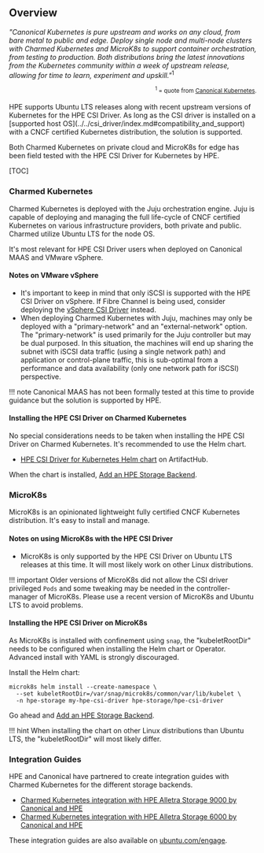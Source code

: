 ## Overview

*"Canonical Kubernetes is pure upstream and works on any cloud, from bare metal to public and edge. Deploy single node and multi-node clusters with Charmed Kubernetes and MicroK8s to support container orchestration, from testing to production. Both distributions bring the latest innovations from the Kubernetes community within a week of upstream release, allowing for time to learn, experiment and upskill."*<sup>1</sup>

<div align="right"><small><sup>1</sup> = quote from <a href="https://ubuntu.com/kubernetes/">Canonical Kubernetes</a>.</small></div>
<br/>
HPE supports Ubuntu LTS releases along with recent upstream versions of Kubernetes for the HPE CSI Driver. As long as the CSI driver is installed on a [supported host OS](../../csi_driver/index.md#compatibility_and_support) with a CNCF certified Kubernetes distribution, the solution is supported.

Both Charmed Kubernetes on private cloud and MicroK8s for edge has been field tested with the HPE CSI Driver for Kubernetes by HPE.

[TOC]

### Charmed Kubernetes

Charmed Kubernetes is deployed with the Juju orchestration engine. Juju is capable of deploying and managing the full life-cycle of CNCF certified Kubernetes on various infrastructure providers, both private and public. Charmed utilize Ubuntu LTS for the node OS.

It's most relevant for HPE CSI Driver users when deployed on Canonical MAAS and VMware vSphere.

#### Notes on VMware vSphere

- It's important to keep in mind that only iSCSI is supported with the HPE CSI Driver on vSphere. If Fibre Channel is being used, consider deploying the [vSphere CSI Driver](../vmware/index.md) instead.
- When deploying Charmed Kubernetes with Juju, machines may only be deployed with a "primary-network" and an "external-network" option. The "primary-network" is used primarily for the Juju controller but may be dual purposed. In this situation, the machines will end up sharing the subnet with iSCSI data traffic (using a single network path) and application or control-plane traffic, this is sub-optimal from a performance and data availability (only one network path for iSCSI) perspective.

!!! note
    Canonical MAAS has not been formally tested at this time to provide guidance but the solution is supported by HPE.

#### Installing the HPE CSI Driver on Charmed Kubernetes

No special considerations needs to be taken when installing the HPE CSI Driver on Charmed Kubernetes. It's recommended to use the Helm chart.

- [HPE CSI Driver for Kubernetes Helm chart](https://artifacthub.io/packages/helm/hpe-storage/hpe-csi-driver) on ArtifactHub.

When the chart is installed, [Add an HPE Storage Backend](../../csi_driver/deployment.md#add_an_hpe_storage_backend).

### MicroK8s

MicroK8s is an opinionated lightweight fully certified CNCF Kubernetes distribution. It's easy to install and manage.

#### Notes on using MicroK8s with the HPE CSI Driver

- MicroK8s is only supported by the HPE CSI Driver on Ubuntu LTS releases at this time. It will most likely work on other Linux distributions.

!!! important
    Older versions of MicroK8s did not allow the CSI driver privileged `Pods` and some tweaking may be needed in the controller-manager of MicroK8s. Please use a recent version of MicroK8s and Ubuntu LTS to avoid problems.

#### Installing the HPE CSI Driver on MicroK8s

As MicroK8s is installed with confinement using `snap`, the "kubeletRootDir" needs to be configured when installing the Helm chart or Operator. Advanced install with YAML is strongly discouraged.

Install the Helm chart:
```text
microk8s helm install --create-namespace \
  --set kubeletRootDir=/var/snap/microk8s/common/var/lib/kubelet \
  -n hpe-storage my-hpe-csi-driver hpe-storage/hpe-csi-driver
```

Go ahead and [Add an HPE Storage Backend](../../csi_driver/deployment.md#add_an_hpe_storage_backend).

!!! hint
    When installing the chart on other Linux distributions than Ubuntu LTS, the "kubeletRootDir" will most likely differ.

### Integration Guides

HPE and Canonical have partnered to create integration guides with Charmed Kubernetes for the different storage backends.

- [Charmed Kubernetes integration with HPE Alletra Storage 9000 by Canonical and HPE](https://www.hpe.com/psnow/doc/a00136437enw)
- [Charmed Kubernetes integration with HPE Alletra Storage 6000 by Canonical and HPE](https://www.hpe.com/psnow/doc/a00136438enw)

These integration guides are also available on [ubuntu.com/engage](https://ubuntu.com/engage?tag=hpe).
